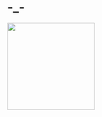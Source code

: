 # -_-

<img src="https://user-images.githubusercontent.com/22464827/132089665-ca75eabd-8c86-4a32-8579-afb490650690.jpg" width="200"/>
